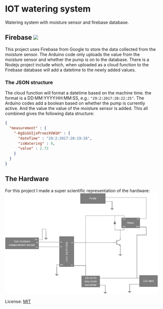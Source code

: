 # IOT watering system 
Watering system with moisture sensor and firebase database.

## Firebase <img src="https://firebase.google.com/_static/images/firebase/touchicon-180.png" width="40">
This project uses Firebase from Google to store the data collected from the moisture sensor. The Arduino code only uploads the value from the moisture sensor and whether the pump is on to the database. There is a Nodejs project include which, when uploaded as a cloud function to the Firebase database will add a datetime to the newly added values. 

### The JSON structure
The cloud function will format a datetime based on the machine time. the format is a DD:MM:YYYY:HH:MM:SS, e.g.: `"29:2:2017:20:22:25"`.
The Arduino codes add a boolean based on whether the pump is currently active. And the value the value of the moisture sensor is added.
This all combined gives the following data structure: 
``` JSON
{
  "measurement" : {
    "-KgQiGUIjxPrxezXVW1H" : {
      "dateTime" : "29:2:2017:20:19:26",
      "isWatering" : 0,
      "value" : 2.72
    }
  }
} 
```

## The Hardware
For this project I made a super scientific representation of the hardware: <br />
![test](https://github.com/GewoonMaarten/iot-watering-system/blob/master/layout%20schematic.jpg)


License: [MIT](https://github.com/GewoonMaarten/iot-watering-system/blob/master/LICENSE)
